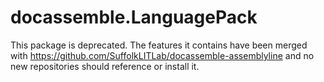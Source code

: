 # docassemble.LanguagePack

This package is deprecated. The features it contains have been merged with https://github.com/SuffolkLITLab/docassemble-assemblyline and no new repositories should reference or install it.
